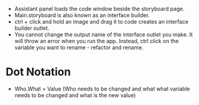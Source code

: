 - Assistant panel loads the code window beside the storyboard page. 
- Main.storyboard is also known as an interface builder.
- ctrl + click and hold an image and drag it to code creates an interface builder outlet.
- You cannot change the output name of the interface outlet you make. It will throw an error when you run the app. Instead, ctrl click on the variable you want to rename - refactor and rename.

# Dot Notation

- Who.What = Value
  (Who needs to be changed and what what variable needs to be changed and what is the new value)
